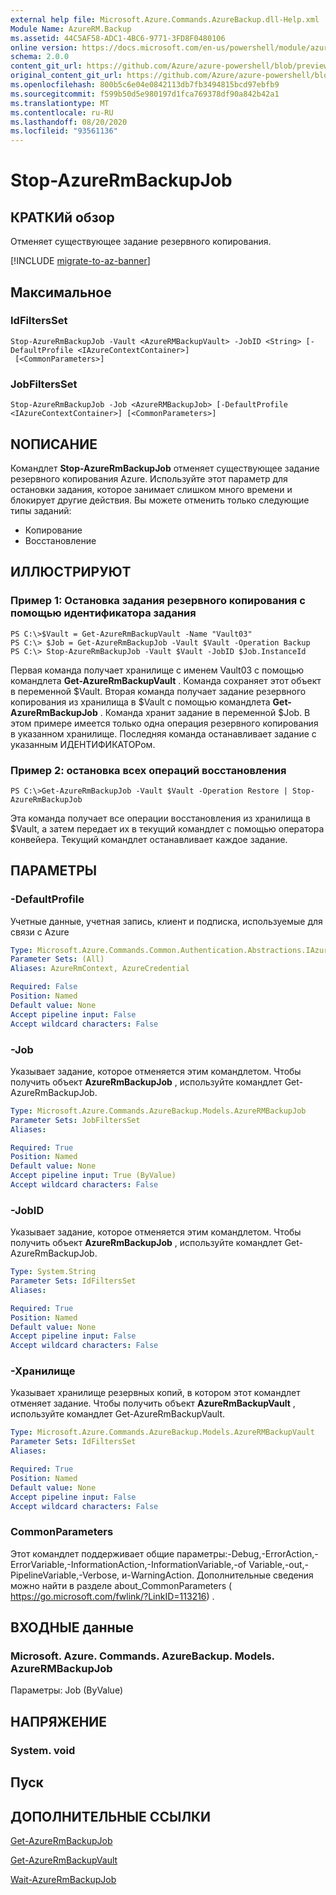 ```yaml
---
external help file: Microsoft.Azure.Commands.AzureBackup.dll-Help.xml
Module Name: AzureRM.Backup
ms.assetid: 44C5AF58-ADC1-4BC6-9771-3FD8F0480106
online version: https://docs.microsoft.com/en-us/powershell/module/azurerm.backup/stop-azurermbackupjob
schema: 2.0.0
content_git_url: https://github.com/Azure/azure-powershell/blob/preview/src/ResourceManager/AzureBackup/Commands.AzureBackup/help/Stop-AzureRmBackupJob.md
original_content_git_url: https://github.com/Azure/azure-powershell/blob/preview/src/ResourceManager/AzureBackup/Commands.AzureBackup/help/Stop-AzureRmBackupJob.md
ms.openlocfilehash: 800b5c6e04e0842113db7fb3494815bcd97ebfb9
ms.sourcegitcommit: f599b50d5e980197d1fca769378df90a842b42a1
ms.translationtype: MT
ms.contentlocale: ru-RU
ms.lasthandoff: 08/20/2020
ms.locfileid: "93561136"
---
```

# Stop-AzureRmBackupJob

## КРАТКИй обзор
Отменяет существующее задание резервного копирования.

[!INCLUDE [migrate-to-az-banner](../../includes/migrate-to-az-banner.md)]

## Максимальное

### IdFiltersSet
```
Stop-AzureRmBackupJob -Vault <AzureRMBackupVault> -JobID <String> [-DefaultProfile <IAzureContextContainer>]
 [<CommonParameters>]
```

### JobFiltersSet
```
Stop-AzureRmBackupJob -Job <AzureRMBackupJob> [-DefaultProfile <IAzureContextContainer>] [<CommonParameters>]
```

## NОПИСАНИЕ
Командлет **Stop-AzureRmBackupJob** отменяет существующее задание резервного копирования Azure.
Используйте этот параметр для остановки задания, которое занимает слишком много времени и блокирует другие действия.
Вы можете отменить только следующие типы заданий: 
- Копирование
- Восстановление

## ИЛЛЮСТРИРУЮТ

### Пример 1: Остановка задания резервного копирования с помощью идентификатора задания
```
PS C:\>$Vault = Get-AzureRmBackupVault -Name "Vault03" 
PS C:\> $Job = Get-AzureRmBackupJob -Vault $Vault -Operation Backup
PS C:\> Stop-AzureRmBackupJob -Vault $Vault -JobID $Job.InstanceId
```

Первая команда получает хранилище с именем Vault03 с помощью командлета **Get-AzureRmBackupVault** .
Команда сохраняет этот объект в переменной $Vault.
Вторая команда получает задание резервного копирования из хранилища в $Vault с помощью командлета **Get-AzureRmBackupJob** .
Команда хранит задание в переменной $Job.
В этом примере имеется только одна операция резервного копирования в указанном хранилище.
Последняя команда останавливает задание с указанным ИДЕНТИФИКАТОРом.

### Пример 2: остановка всех операций восстановления
```
PS C:\>Get-AzureRmBackupJob -Vault $Vault -Operation Restore | Stop-AzureRmBackupJob
```

Эта команда получает все операции восстановления из хранилища в $Vault, а затем передает их в текущий командлет с помощью оператора конвейера.
Текущий командлет останавливает каждое задание.

## ПАРАМЕТРЫ

### -DefaultProfile
Учетные данные, учетная запись, клиент и подписка, используемые для связи с Azure

```yaml
Type: Microsoft.Azure.Commands.Common.Authentication.Abstractions.IAzureContextContainer
Parameter Sets: (All)
Aliases: AzureRmContext, AzureCredential

Required: False
Position: Named
Default value: None
Accept pipeline input: False
Accept wildcard characters: False
```

### -Job
Указывает задание, которое отменяется этим командлетом.
Чтобы получить объект **AzureRmBackupJob** , используйте командлет Get-AzureRmBackupJob.

```yaml
Type: Microsoft.Azure.Commands.AzureBackup.Models.AzureRMBackupJob
Parameter Sets: JobFiltersSet
Aliases:

Required: True
Position: Named
Default value: None
Accept pipeline input: True (ByValue)
Accept wildcard characters: False
```

### -JobID
Указывает задание, которое отменяется этим командлетом.
Чтобы получить объект **AzureRmBackupJob** , используйте командлет Get-AzureRmBackupJob.

```yaml
Type: System.String
Parameter Sets: IdFiltersSet
Aliases:

Required: True
Position: Named
Default value: None
Accept pipeline input: False
Accept wildcard characters: False
```

### -Хранилище
Указывает хранилище резервных копий, в котором этот командлет отменяет задание.
Чтобы получить объект **AzureRmBackupVault** , используйте командлет Get-AzureRmBackupVault.

```yaml
Type: Microsoft.Azure.Commands.AzureBackup.Models.AzureRMBackupVault
Parameter Sets: IdFiltersSet
Aliases:

Required: True
Position: Named
Default value: None
Accept pipeline input: False
Accept wildcard characters: False
```

### CommonParameters
Этот командлет поддерживает общие параметры:-Debug,-ErrorAction,-ErrorVariable,-InformationAction,-InformationVariable,-of Variable,-out,-PipelineVariable,-Verbose, и-WarningAction. Дополнительные сведения можно найти в разделе about_CommonParameters ( https://go.microsoft.com/fwlink/?LinkID=113216) .

## ВХОДНЫЕ данные

### Microsoft. Azure. Commands. AzureBackup. Models. AzureRMBackupJob
Параметры: Job (ByValue)

## НАПРЯЖЕНИЕ

### System. void

## Пуск

## ДОПОЛНИТЕЛЬНЫЕ ССЫЛКИ

[Get-AzureRmBackupJob](./Get-AzureRmBackupJob.md)

[Get-AzureRmBackupVault](./Get-AzureRmBackupVault.md)

[Wait-AzureRmBackupJob](./Wait-AzureRmBackupJob.md)


